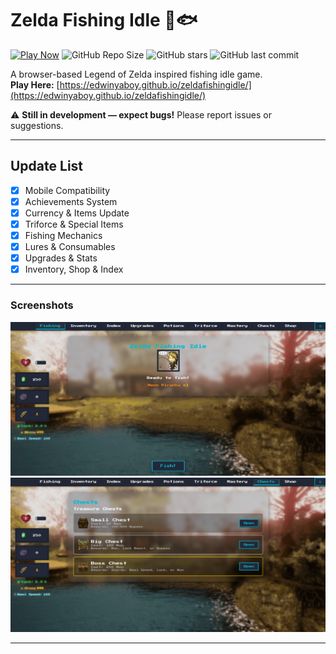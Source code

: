 # Zelda Fishing Idle 🎣🐟

[![Play Now](https://img.shields.io/badge/Play_Now-🎮-blue?style=for-the-badge)](https://edwinyaboy.github.io/zeldafishingidle/)
![GitHub Repo Size](https://img.shields.io/github/repo-size/edwinyaboy/zeldafishingidle?style=flat-square)
![GitHub stars](https://img.shields.io/github/stars/edwinyaboy/zeldafishingidle?style=flat-square)
![GitHub last commit](https://img.shields.io/github/last-commit/edwinyaboy/zeldafishingidle?style=flat-square)

A browser-based Legend of Zelda inspired fishing idle game.  
**Play Here:** [https://edwinyaboy.github.io/zeldafishingidle/](https://edwinyaboy.github.io/zeldafishingidle/)

⚠️ **Still in development — expect bugs!** Please report issues or suggestions.

---

## Update List

- [X] Mobile Compatibility
- [X] Achievements System
- [X] Currency & Items Update
- [X] Triforce & Special Items
- [X] Fishing Mechanics
- [X] Lures & Consumables
- [X] Upgrades & Stats
- [X] Inventory, Shop & Index

---

### Screenshots
<a href="screenshot.png">
  <img src="screenshot.png" width="600" alt="Gameplay Screenshot">
</a>
<a href="screenshot2.png">
  <img src="screenshot2.png" width="600" alt="Chest Screenshot">
</a>

---
